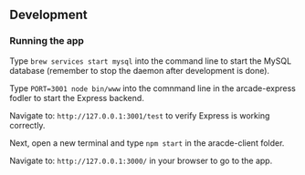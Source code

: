 ## Development
### Running the app
Type ```brew services start mysql``` into the command line to start the MySQL database (remember to stop the daemon after development is done).

Type ```PORT=3001 node bin/www``` into the comnmand line in the arcade-express fodler to start the Express backend.

Navigate to: ```http://127.0.0.1:3001/test``` to verify Express is working correctly.

Next, open a new terminal and type ```npm start``` in the aracde-client folder.

Navigate to: ```http://127.0.0.1:3000/``` in your browser to go to the app.
